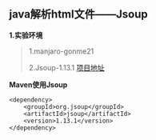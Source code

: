 ## java解析html文件——Jsoup

**1.实验环境**

>1.manjaro-gonme21
>
>2.Jsoup-1.13.1 [项目地址](https://github.com/jhy/jsoup)
>

**Maven使用Jsoup**

```
<dependency>
    <groupId>org.jsoup</groupId>
    <artifactId>jsoup</artifactId>
    <version>1.13.1</version>
</dependency>
```
